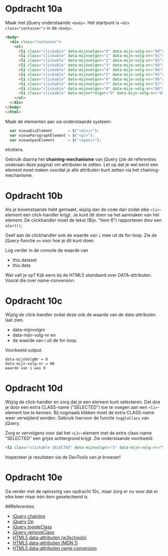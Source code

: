 # Opdracht 10a
Maak met jQuery onderstaande `<body>`. Het startpunt is `<div class="container">` in de `<body>`.

```html
<body>
  <div class="container">
    <ol>
      <li class="clickable" data-mijnvolgnr="0" data-mijn-volg-nr="00">Item 0</li>
      <li class="clickable" data-mijnvolgnr="1" data-mijn-volg-nr="01">Item 1</li>
      <li class="clickable" data-mijnvolgnr="2" data-mijn-volg-nr="02">Item 2</li>
      <li class="clickable" data-mijnvolgnr="3" data-mijn-volg-nr="03">Item 3</li>
      <li class="clickable" data-mijnvolgnr="4" data-mijn-volg-nr="04">Item 4</li>
      <li class="clickable" data-mijnvolgnr="5" data-mijn-volg-nr="05">Item 5</li>
      <li class="clickable" data-mijnvolgnr="6" data-mijn-volg-nr="06">Item 6</li>
      <li class="clickable" data-mijnvolgnr="7" data-mijn-volg-nr="07">Item 7</li>
      <li class="clickable" data-mijnvolgnr="8" data-mijn-volg-nr="08">Item 8</li>
      <li class="clickable" data-mijnv**olgnr="9" data-mijn-volg-nr="09">Item 9</li>
    </ol>
  </div>
</body>
</html>
```
 
Maak de elementen aan via onderstaande systeem:
```javascript
  var nieuwDivElement       = $("<div/>");
  var nieuwParagraphElement = $("<p/>");
  var nieuwSpanElement      = $("<span/>");
```
etcetera.

Gebruik daarna het **chaining-mechanisme** van jQuery (zie de referenties onderaan deze pagina) om attributen te zetten. 
Let op dat je wel eerst een element moet maken voordat je alle attributen kunt zetten via het chaining-mechanisme.

# Opdracht 10b
Als je bovenstaande hebt gemaakt, wijzig dan de code dan zodat elke `<li>`-element een click-handler krijgt. Je kunt dit doen 
na het aanmaken van het element. De clickhandler moet de tekst (Bijv. "Item 6") rapporteren dmv een `alert()`;

Geef aan de clickhandler ook de waarde van `i` mee uit de for-loop. Zie de jQuery-functie  `on` voor hoe je dit kunt doen.

Log verder in de console de waarde van 
  * this.dataset
  * this.data
  
Wat valt je op? Kijk eens bij de HTML5 standaard over DATA-attributen. Vooral die over name-conversion.   

# Opdracht 10c
Wijzig de click-handler zodat deze ook de waarde van de data-attributen laat zien. 
  * data-mijnvolgnr
  * data-mijn-volg-nr
en
  * de waarde van i uit de for-loop.

Voorbeeld output:
```text
data-mijnVolgNr = 0
data-mijn-volg-nr = 00
waarde van i was 0  
```  

# Opdracht 10d
Wijzig de click-handler en zorg dat je een element kunt selecteren. Dat doe je door een extra CLASS-name ("SELECTED") toe te voegen
aan een `<li>`-element toe te kennen. Bij nogmaals klikken moet de extra CLASS-name weer verwijderd worden.  Gebruik
hiervoor de functie `toggleClass` van jQuery.

Zorg er vervolgens voor dat het `<LI>`-element met de extra class-name "SELECTED" een grijze achtergrond krijgt. Zie onderstaande voorbeeld:
```html
<li class="clickable SELECTED" data-mijnvolgnr="5" data-mijn-volg-nr="05">Item 5</li>
```

Inspecteer je resultaten via de DevTools van je browser!

# Opdracht 10e
Ga verder met de oplossing van opdracht 10c, maar zorg er nu voor dat er elke keer maar één item geselecteerd is.


##Referenties
  * [jQuery chaining](https://www.w3schools.com/jquery/jquery_chaining.asp)
  * [jQuery On](http://api.jquery.com/on/)
  * [jQuery toggleClass](https://api.jquery.com/toggleClass/#toggleClass-className)
  * [jQuery removeClass](https://api.jquery.com/removeClass/#removeClass-className)
  * [HTML5 data-attributen (w3schools)](https://www.w3schools.com/tags/att_global_data.asp)
  * [HTML5 data-attributen (MDN 1)](https://developer.mozilla.org/en-US/docs/Learn/HTML/Howto/Use_data_attributes)
  * [HTML5 data-attributen name conversion](https://developer.mozilla.org/en-US/docs/Web/API/HTMLElement/dataset#Name_conversion)
  